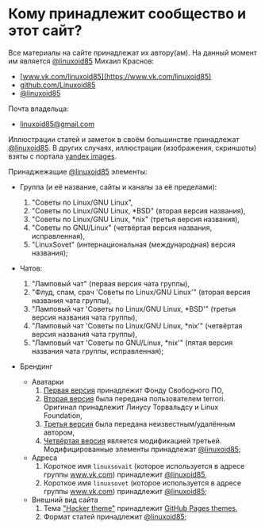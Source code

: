 # Кому принадлежит сообщество и этот сайт?

Все материалы на сайте принадлежат их автору(ам). На данный момент им является [@linuxoid85](authors.d/Linuxoid85.md) Михаил Краснов:
* [www.vk.com/linuxoid85](https://www.vk.com/linuxoid85)
* [github.com/Linuxoid85](https://github.com/Linuxoid85)
* [@linuxoid85](https://t.me/linuxoid85)

Почта владельца:
* [linuxoid85@gmail.com](mailto:linuxoid85@gmail.com)

Иллюстрации статей и заметок в своём большинстве принадлежат [@linuxoid85](authors.d/Linuxoid85.md). В других случаях, иллюстрации (изображения, скриншоты) взяты с портала [yandex images](https://yandex.ru/images/).

Принаджежащие [@linuxoid85](authors.d/Linuxoid85.md) элементы:
* Группа (и её название, сайты и каналы за её пределами):
	1. "Советы по Linux/GNU Linux",
	2. "Советы по Linux/GNU Linux, *BSD" (вторая версия названия),
	3. "Советы по Linux/GNU Linux, *nix" (третья версия названия),
	4. "Советы по GNU/Linux" (четвёртая версия названия, исправленная),
	5. "LinuxSovet" (интернациональная (международная) версия названия);
	
* Чатов:
	1. "Ламповый чат" (первая версия чата группы),
	2. "Флуд, спам, срач 'Советы по Linux/GNU Linux'" (вторая версия названия чата группы),
	3. "Ламповый чат 'Советы по Linux/GNU Linux, *BSD'" (третья версия названия чата группы),
	4. "Ламповый чат 'Советы по Linux/GNU Linux, *nix'" (четвёртая версия названия чата группы),
	5. "Ламповый чат 'Советы по GNU/Linux, *nix'" (пятая версия названия чата группы, исправленная);

* Брендинг
   * Аватарки
      1. [Первая версия](https://vk.com/photo-190836544_457239022) принадлежит Фонду Свободного ПО,
      2. [Вторая версия](https://vk.com/photo-190836544_457239142) была передана пользователем terrori. Оригинал принадлежит Линусу Торвальдсу и Linux Foundation,
      3. [Третья версия](https://vk.com/photo-190836544_457240810) была передана неизвестным/удалённым автором,
      4. [Четвёртая версия](https://vk.com/photo-190836544_457240845) является модификацией третьей. Модифицированные элементы принадлежат [@linuxoid85](authors.d/Linuxoid85.md);
   * Адреса
      1. Короткое имя `linuxsovait` (которое используется в адресе группы www.vk.com) принадлежит [@linuxoid85](authors.d/Linuxoid85.md),
      2. Короткое имя `linuxsovet` (которое используется в адресе группы www.vk.com) принадлежит [@linuxoid85](authors.d/Linuxoid85.md);
   * Внешний вид сайта
      1. Тема ["Hacker theme"](https://github.com/pages-themes/hacker) принадлежит [GitHub Pages themes](https://github.com/pages-themes),
      2. Формат статей принадлежит [@linuxoid85](authors.d/Linuxoid85.md);
